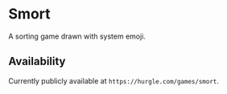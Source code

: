 # Smort

A sorting game drawn with system emoji.

## Availability

Currently publicly available at `https://hurgle.com/games/smort`.
